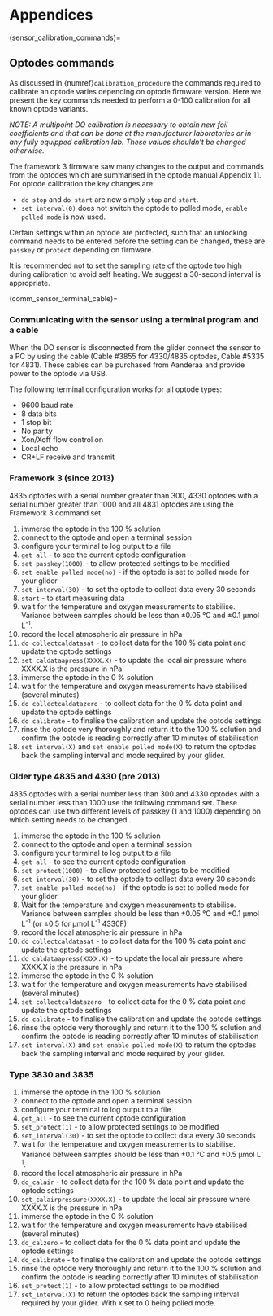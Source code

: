 # Appendices

(sensor_calibration_commands)=
## Optodes commands

As discussed in {numref}`calibration_procedure` the commands required to calibrate an optode varies depending on optode firmware version.
Here we present the key commands needed to perform a 0-100 calibration for all known optode variants. 

*NOTE: A multipoint DO calibration is necessary to obtain new foil coefficients and that can be done at the manufacturer laboratories or in any fully equipped calibration lab. These values shouldn’t be changed otherwise.*

The framework 3 firmware saw many changes to the output and commands from the optodes which are summarised in the optode manual Appendix 11.
For optode calibration the key changes are:
- `do stop` and `do start` are now simply `stop` and `start`.
- `set interval(0)` does not switch the optode to polled mode, `enable polled mode` is now used.

Certain settings within an optode are protected, such that an unlocking command needs to be entered before the setting can be changed, these are `passkey` or `protect` depending on firmware.

It is recommended not to set the sampling rate of the optode too high during calibration to avoid self heating. We suggest a 30-second interval is appropriate.

(comm_sensor_terminal_cable)=
### Communicating with the sensor using a terminal program and a cable
When the DO sensor is disconnected from the glider connect the sensor to a PC by using the cable (Cable #3855 for 4330/4835 optodes, Cable #5335 for 4831).
These cables can be purchased from Aanderaa and provide power to the optode via USB.

The following terminal configuration works for all optode types:

- 9600 baud rate
- 8 data bits
- 1 stop bit
- No parity
- Xon/Xoff flow control on
- Local echo
- CR+LF receive and transmit

### Framework 3 (since 2013)

4835 optodes with a serial number greater than 300, 4330 optodes with a serial number greater than 1000 and all 4831 optodes are using the Framework 3 command set.

1. immerse the optode in the 100 % solution
1. connect to the optode and open a terminal session
1. configure your terminal to log output to a file
1. `get all` - to see the current optode configuration
1. `set passkey(1000)` - to allow protected settings to be modified
1. `set enable polled mode(no)` - if the optode is set to polled mode for your glider
1. `set interval(30)` - to set the optode to collect data every 30 seconds
1. `start` - to start measuring data
1. wait for the temperature and oxygen measurements to stabilise. Variance between samples should be less than ±0.05 °C and ±0.1 µmol L<sup>-1</sup>.
1. record the local atmospheric air pressure in hPa
1. `do collectcaldatasat` - to collect data for the 100 % data point and update the optode settings
1. `set caldataapress(XXXX.X)` - to update the local air pressure where XXXX.X is the pressure in hPa
1. immerse the optode in the 0 % solution
1. wait for the temperature and oxygen measurements have stabilised (several minutes)
1. `do collectcaldatazero` - to collect data for the 0 % data point and update the optode settings
1. `do calibrate` - to finalise the calibration and update the optode settings
1. rinse the optode very thoroughly and return it to the 100 % solution and confirm the optode is reading correctly after 10 minutes of stabilisation
1. `set interval(X)` and `set enable polled mode(X)` to return the optodes back the sampling interval and mode required by your glider.

### Older type 4835 and 4330 (pre 2013)

4835 optodes with a serial number less than 300 and 4330 optodes with a serial number less than 1000 use the following command set.
These optodes can use two different levels of passkey (1 and 1000) depending on which setting needs to be changed   .

1. immerse the optode in the 100 % solution
1. connect to the optode and open a terminal session
1. configure your terminal to log output to a file
1. `get all` - to see the current optode configuration
1. `set protect(1000)` - to allow protected settings to be modified
1. `set interval(30)` - to set the optode to collect data every 30 seconds
1. `set enable polled mode(no)` - if the optode is set to polled mode for your glider
1. Wait for the temperature and oxygen measurements to stabilise. Variance between samples should be less than ±0.05 °C and ±0.1 µmol L<sup>-1</sup> (or ±0.5 for µmol L<sup>-1</sup> 4330F)
1. record the local atmospheric air pressure in hPa
1. `do collectcaldatasat` - to collect data for the 100 % data point and update the optode settings
1. `do caldataapress(XXXX.X)` - to update the local air pressure where XXXX.X is the pressure in hPa
1. immerse the optode in the 0 % solution
1. wait for the temperature and oxygen measurements have stabilised (several minutes)
1. `set collectcaldatazero` - to collect data for the 0 % data point and update the optode settings
1. `do calibrate` - to finalise the calibration and update the optode settings
1. rinse the optode very thoroughly and return it to the 100 % solution and confirm the optode is reading correctly after 10 minutes of stabilisation
1. `set interval(X)` and `set enable polled mode(X)` to return the optodes back the sampling interval and mode required by your glider.

### Type 3830 and 3835

1. immerse the optode in the 100 % solution
1. connect to the optode and open a terminal session
1. configure your terminal to log output to a file
1. `get_all` - to see the current optode configuration
1. `set_protect(1)` - to allow protected settings to be modified
1. `set_interval(30)` - to set the optode to collect data every 30 seconds
1. wait for the temperature and oxygen measurements to stabilise. Variance between samples should be less than ±0.1 °C and ±0.5 µmol L<sup>-1</sup>.
1. record the local atmospheric air pressure in hPa
1. `do_calair` - to collect data for the 100 % data point and update the optode settings
1. `set_calairpressure(XXXX.X)` - to update the local air pressure where XXXX.X is the pressure in hPa
1. immerse the optode in the 0 % solution
1. wait for the temperature and oxygen measurements have stabilised (several minutes)
1. `do_calzero` - to collect data for the 0 % data point and update the optode settings
1. `do_calibrate` - to finalise the calibration and update the optode settings
1. rinse the optode very thoroughly and return it to the 100 % solution and confirm the optode is reading correctly after 10 minutes of stabilisation
1. `set_protect(1)` - to allow protected settings to be modified
1. `set_interval(X)` to return the optodes back the sampling interval required by your glider. With `X` set to 0 being polled mode.

